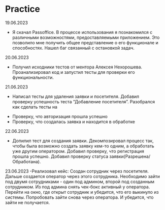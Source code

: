 # Practice
19.06.2023
 - Я скачал Passoffice. В процессе использования я познакомился с различными возможностями, предоставляемыми 
   приложением. Это позволило мне получить общее представление о его функционале и способностях. Нашел баг связанный с остановкой задач.

20.06.2023
 - Получил исходники тестов от ментора Алексея Нехорошева. Проанализировал код и запустил тесты для проверки его функциональности.

21.06.2023
 - Написал тесты для удаления заявки и посетителя. Добавил проверку успешность теста “Добавление посетителя”. Разобрался как сделать тесты на
  +	Проверку, что авторизация прошла успешно
  +	Проверку, что создалась заявка и находится в обработке

22.06.2023  
 - Допилил тест для создания заявки. Декомпозировал процесс так, чтобы была возможно создать заявку кем-то одним, а обработать уже другим оператором. Добавил 
   проверку, что регистрация прошла успешно. Добавил проверку статуса заявки(Разрешена/Обработана).

23.06.2023
-Реализовал кейс:
 Создан сотрудник через посетителя. Дальше создается оператор через этого сотрудника. Необходимо зайти под двумя сотрудниками - один под админом, второй под           созданным сотрудником. Из под админа снять чек-бокс активный у оператора. Перейти на окно, где открыт сотрудник и убедится, что его выкинуло из системы. Попробовать  зайти снова через оператора. И убедится, что зайти не получается. 

